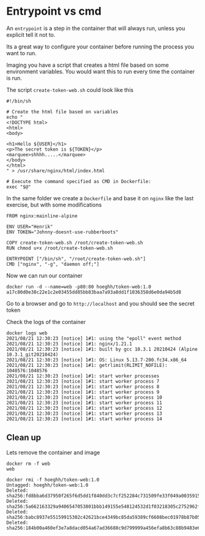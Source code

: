 # Entrypoint vs cmd

An `entrypoint` is a step in the container that will always run, unless you explicit tell it not to.

Its a great way to configure your container before running the process you want to run.

Imaging you have a script that creates a html file based on some environment variables. You would want this to run every time the container is run.

The script `create-token-web.sh` could look like this
```
#!/bin/sh

# Create the html file based on variables
echo "
<!DOCTYPE html>
<html>
<body>

<h1>Hello ${USER}</h1>
<p>The secret token is ${TOKEN}</p>
<marquee>shhhh.....</marquee>
</body>
</html>
" > /usr/share/nginx/html/index.html

# Execute the command specified as CMD in Dockerfile:
exec "$@"
```

In the same folder we create a `Dockerfile` and base it on `nginx` like the last exercise, but with some modifications
```
FROM nginx:mainline-alpine

ENV USER="Henrik"
ENV TOKEN="Johnny-doesnt-use-rubberboots"

COPY create-token-web.sh /root/create-token-web.sh
RUN chmod u+x /root/create-token-web.sh

ENTRYPOINT ["/bin/sh", "/root/create-token-web.sh"]
CMD ["nginx", "-g", "daemon off;"]
```

Now we can run our container
```
docker run -d --name=web -p80:80 hoeghh/token-web:1.0
a17c80d0e38c22e1c2e03455dd85bb83baa7a93a8dd1f1036358d6e0da94b5d8
```

Go to a browser and go to `http://localhost` and you should see the secret token

Check the logs of the container
```
docker logs web
2021/08/21 12:30:23 [notice] 1#1: using the "epoll" event method
2021/08/21 12:30:23 [notice] 1#1: nginx/1.21.1
2021/08/21 12:30:23 [notice] 1#1: built by gcc 10.3.1 20210424 (Alpine 10.3.1_git20210424) 
2021/08/21 12:30:23 [notice] 1#1: OS: Linux 5.13.7-200.fc34.x86_64
2021/08/21 12:30:23 [notice] 1#1: getrlimit(RLIMIT_NOFILE): 1048576:1048576
2021/08/21 12:30:23 [notice] 1#1: start worker processes
2021/08/21 12:30:23 [notice] 1#1: start worker process 7
2021/08/21 12:30:23 [notice] 1#1: start worker process 8
2021/08/21 12:30:23 [notice] 1#1: start worker process 9
2021/08/21 12:30:23 [notice] 1#1: start worker process 10
2021/08/21 12:30:23 [notice] 1#1: start worker process 11
2021/08/21 12:30:23 [notice] 1#1: start worker process 12
2021/08/21 12:30:23 [notice] 1#1: start worker process 13
2021/08/21 12:30:23 [notice] 1#1: start worker process 14
```

## Clean up
Lets remove the container and image
```
docker rm -f web
web

docker rmi -f hoeghh/token-web:1.0
Untagged: hoeghh/token-web:1.0
Deleted: sha256:fd8bba6d37950f265f6d5dd1f840dd3c7cf252284c731509fe33f049a0035915
Deleted: sha256:5a662163329a9406547053801bbb149155e548124532d1f03218305c2752962f
Deleted: sha256:babc8937e55159915302c42621bce4349bc85da59389cf6608bec01978b87b05
Deleted: sha256:184b00a460ef3e7a8dacd054a67ad36688c9d799999a456efa8b63c88b9483e6
```